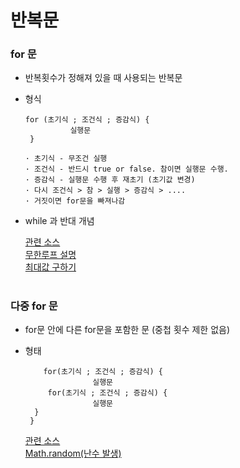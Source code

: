 # 반복문

### for 문 
- 반복횟수가 정해져 있을 때 사용되는 반복문 
- 형식 

      for (초기식 ; 조건식 ; 증감식) {
		    	실행문				
       }
        
	  · 초기식 - 무조건 실행
	  · 조건식 - 반드시 true or false. 참이면 실행문 수행. 
	  · 증감식 - 실행문 수행 후 재초기 (초기값 변경)
	  · 다시 조건식 > 참 > 실행 > 증감식 > .... 
	  · 거짓이면 for문을 빠져나감 
  
- while 과 반대 개념  

  [관련 소스](https://github.com/friedegg818/TIL/tree/master/Java/%EC%86%8C%EC%8A%A4%20%ED%8C%8C%EC%9D%BC/ForEx)   
  [무한루프 설명](https://github.com/friedegg818/TIL/tree/master/Java/%EC%86%8C%EC%8A%A4%20%ED%8C%8C%EC%9D%BC/%EB%AC%B4%ED%95%9C%EB%A3%A8%ED%94%84)   
  [최대값 구하기](https://github.com/friedegg818/TIL/tree/master/Java/%EC%86%8C%EC%8A%A4%20%ED%8C%8C%EC%9D%BC/for%20%EC%B5%9C%EB%8C%80%EA%B0%92)
 
 
#
### 다중 for 문 
- for문 안에 다른 for문을 포함한 문 (중첩 횟수 제한 없음) 
- 형태 	

          for(초기식 ; 조건식 ; 증감식) { 
	                 실행문	  				
	       for(초기식 ; 조건식 ; 증감식) {
	                 실행문			
		}			
	   }

   [관련 소스](https://github.com/friedegg818/TIL/tree/master/Java/%EC%86%8C%EC%8A%A4%20%ED%8C%8C%EC%9D%BC/%EB%8B%A4%EC%A4%91%20For%20Ex)   
   [Math.random(난수 발생)](https://github.com/friedegg818/TIL/tree/master/Java/%EC%86%8C%EC%8A%A4%20%ED%8C%8C%EC%9D%BC/%EB%B0%98%EB%B3%B5%EB%AC%B8_%EB%82%9C%EC%88%98%20%EB%B0%9C%EC%83%9D)   
   
   
